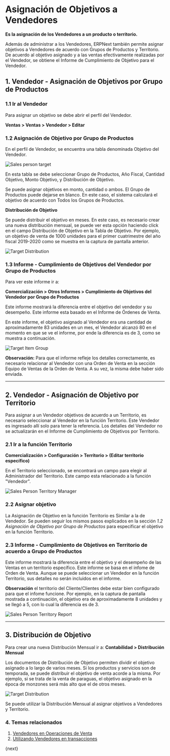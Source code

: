 <!-- add-breadcrumbs -->
# Asignación de Objetivos a Vendedores

**Es la asignación de los Vendedores a un producto o territorio.**

Además de administrar a los Vendedores, ERPNext también permite asignar objetivos a Vendedores de acuerdo con Grupos de Productos y Territorio. De acuerdo al objetivo asignado y a las ventas efectivamente realizadas por el Vendedor, se obtiene el Informe de Cumplimiento de Objetivo para el Vendedor. 

## 1. Vendedor - Asignación de Objetivos por Grupo de Productos 

### 1.1 Ir al Vendedor 

Para asignar un objetivo se debe abrir el perfil del Vendedor. 

**Ventas > Ventas > Vendedor > Editar**

### 1.2 Asignación de Objetivo por Grupo de Productos

En el perfil de Vendedor, se encuentra una tabla denominada Objetivo del Vendedor. 

<img class="screenshot" alt="Sales person target" src="{{docs_base_url}}/assets/img/selling/sales-person-target-item-group.png">

En esta tabla se debe seleccionar Grupo de Productos, Año Fiscal, Cantidad Objetivo, Monto Objetivo, y Distribución de Objetivo.  

Se puede asignar objetivos en monto, cantidad o ambos. El Grupo de Productos puede dejarse en blanco. En este caso, el sistema calculará el objetivo de acuerdo con Todos los Grupos de Productos. 

**Distribución de Objetivo**

Se puede distribuir el objetivo en meses. En este caso, es necesario crear una nueva distribución mensual, se puede ver esta opción haciendo click en el campo Distribución de Objetivo en la Tabla de Objetivo. Por ejemplo, un objetivo de venta de 1000 unidades para el primer cuatrimestre del año fiscal 2019-2020 como se muestra en la captura de pantalla anterior.

<img class="screenshot" alt="Target Distribution" src="{{docs_base_url}}/assets/img/selling/sales-person-target-distribution.png">

### 1.3 Informe - Cumplimiento de Objetivos del Vendedor por Grupo de Productos

Para ver este informe ir a: 

**Comercialización > Otros Informes > Cumplimiento de Objetivos del Vendedor por Grupo de Productos**

Este informe mostrará la diferencia entre el objetivo del vendedor y su desempeño. Este informe esta basado en el Informe de Órdenes de Venta. 

En este informe, el objetivo asignado al Vendedor era una cantidad de aproximadamente 83 unidades en un mes, el Vendedor alcanzó 80 en el momento en que se ve el informe, por ende la diferencia es de 3, como se muestra a continuación. 

<img class="screenshot" alt="Target Item Group" src="{{docs_base_url}}/assets/img/selling/sales-person-item-group-report.png">

**Observación:** Para que el informe refleje los detalles correctamente, es necesario relacionar al Vendedor con una Orden de Venta en la sección Equipo de Ventas de la Orden de Venta. A su vez, la misma debe haber sido enviada. 

---

## 2. Vendedor - Asignación de Objetivo por Territorio 

Para asignar a un Vendedor objetivos de acuerdo a un Territorio, es necesario seleccionar al Vendedor en la función Territorio. Este Vendedor es ingresado allí solo para tener la referencia. Los detalles del Vendedor no se actualizarán en el Informe de Cumplimiento de Objetivos por Territorio.

### 2.1 Ir a la función Territorio

**Comercialización > Configuración > Territorio > (Editar territorio específico)**

En el Territorio seleccionado, se encontrará un campo para elegir al Administrador del Territorio. Este campo esta relacionado a la función "Vendedor". 

<img class="screenshot" alt="Sales Person Territory Manager" src="{{docs_base_url}}/assets/img/selling/sales-person-territory-manager.png">

### 2.2 Asignar objetivo

La Asignación de Objetivo en la función Territorio es Similar a la de Vendedor. Se pueden seguir los mismos pasos explicados en la sección  _1.2 Asignación de Objetivo por Grupo de Productos_ para especificar el objetivo en la función Territorio. 

### 2.3 Informe - Cumplimiento de Objetivos en Territorio de acuerdo a Grupo de Productos 

Este informe mostrará la diferencia entre el objetivo y el desempeño de las Ventas en un territorio específico. Este informe se basa en el infome de Orden de Venta. Aunque se puede seleccionar un Vendedor en la función Territorio, sus detalles no serán incluidos en el informe. 

**Observación** el territorio del Cliente/Clientes debe estar bien configurado para que el infome funcione. Por ejemplo, en la captura de pantalla mostrada a continuación, el objetivo era de aproximadamente 8 unidades y se llegó a 5, con lo cual la diferencia es de 3. 

<img class="screenshot" alt="Sales Person Territory Report" src="{{docs_base_url}}/assets/img/selling/sales-person-territory-report.png">

---

## 3. Distribución de Objetivo

Para crear una nueva Distribución Mensual ir a: 
**Contabilidad > Distribución Mensual**

Los documentos de Distribución de Objetivo permiten dividir el objetivo asignado a lo largo de varios meses. Si los productos y servicios son de temporada, se puede distribuir el objetivo de venta acorde a la misma. Por ejemplo, si se trata de la venta de paraguas, el objetivo asignado en la época de monzones será más alto que el de otros meses. 

<img class="screenshot" alt="Target Distribution" src="{{docs_base_url}}/assets/img/selling/target-distribution.png">

Se puede utilizar la Distribución Mensual al asignar objetivos a Vendedores y Territorio.

### 4. Temas relacionados
1. [Vendedores en Operaciones de Venta](/docs/user/manual/en/selling/articles/sales-persons-in-the-sales-transactions)
1. [Utilizando Vendedores en transacciones](/docs/user/manual/en/selling/articles/sales-persons-in-the-sales-transactions)

{next}
